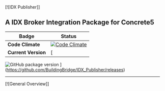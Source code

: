 [![IDX Publisher]]

A IDX Broker Integration Package for Concrete5
---
Badge | Status
--- | ---
**Code Climate** | [![Code Climate](https://codeclimate.com/github/openopps/openopps-platform/badges/gpa.svg)](https://codeclimate.com/github/BuildingBridge/IDX_Publisher)
**Current Version** | [
![GitHub package version](https://img.shields.io/github/package-json/v/badges/shields.svg?style=plastic)
](https://github.com/BuildingBridge/IDX_Publisher/releases)

---

[![General Overview]]
